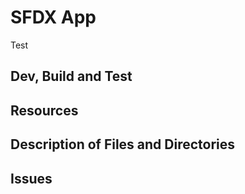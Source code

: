 # SFDX App
Test
## Dev, Build and Test

## Resources

## Description of Files and Directories

## Issues
